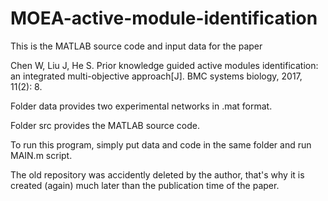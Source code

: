 # MOEA-active-module-identification

This is the MATLAB source code and input data for the paper

Chen W, Liu J, He S. Prior knowledge guided active modules identification: an integrated multi-objective approach[J]. BMC systems biology, 2017, 11(2): 8.

Folder data provides two experimental networks in .mat format.

Folder src provides the MATLAB source code.

To run this program, simply put data and code in the same folder and run MAIN.m script.

The old repository was accidently deleted by the author, that's why it is created (again) much later than the publication time of the paper.
